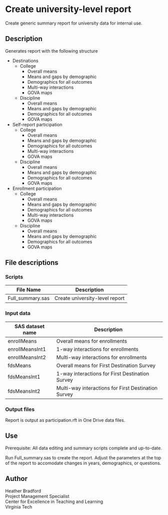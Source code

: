 # Create university-level report
Create generic summary report for university data for internal use.

## Description

Generates report with the following structure
- Destinations
  - College
    - Overall means
    - Means and gaps by demographic
    - Demographics for all outcomes
    - Multi-way interactions
    - GOVA maps
  - Discipline
    - Overall means
    - Means and gaps by demographic
    - Demographics for all outcomes
    - GOVA maps
- Self-report participation
  - College
    - Overall means
    - Means and gaps by demographic
    - Demographics for all outcomes
    - Multi-way interactions
    - GOVA maps
  - Discipline
    - Overall means
    - Means and gaps by demographic
    - Demographics for all outcomes
    - GOVA maps
- Enrollment participation
  - College
    - Overall means
    - Means and gaps by demographic
    - Demographics for all outcomes
    - Multi-way interactions
    - GOVA maps
  - Discipline
    - Overall means
    - Means and gaps by demographic
    - Demographics for all outcomes
    - GOVA maps
    
   
## File descriptions

### Scripts
| File Name | Description |
| --------- | ----------- |
| Full_summary.sas | Create university-level report |

### Input data
| SAS dataset name | Description |
| ---------------- | ----------- |
| enrollMeans | Overall means for enrollments |
| enrollMeansInt1 | 1-way interactions for enrollments |
| enrollMeansInt2 | Multi-way interactions for enrollments |
| fdsMeans | Overall means for First Destination Survey |
| fdsMeansInt1 | 1-way interactions for First Destination Survey |
| fdsMeansInt2 | Multi-way interactions for First Destination Survey |

### Output files
Report is output as participation.rft in One Drive data files. 

## Use

Prerequisite: All data editing and summary scripts complete and up-to-date.

Run Full_summary.sas to create the report. Adjust the parameters at the top of the report to accomodate changes in years, demographics, or questions.

## Author

Heather Bradford  
Project Management Specialist  
Center for Excellence in Teaching and Learning  
Virginia Tech  
